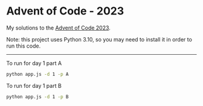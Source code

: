 # Advent of Code - 2023

My solutions to the [Advent of Code 2023](https://adventofcode.com/).

Note: this project uses Python 3.10, so you may need to install it in order to run this code.

---

To run for day 1 part A

```bash
python app.js -d 1 -p A
```

To run for day 1 part B

```bash
python app.js -d 1 -p B
```